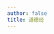 ```yaml
---
author: false
title: 道德经
---
```




<Article :info="{
daodejing:true,
}"></Article>

<script setup lang="ts">
import Article from "@Article";
</script>
